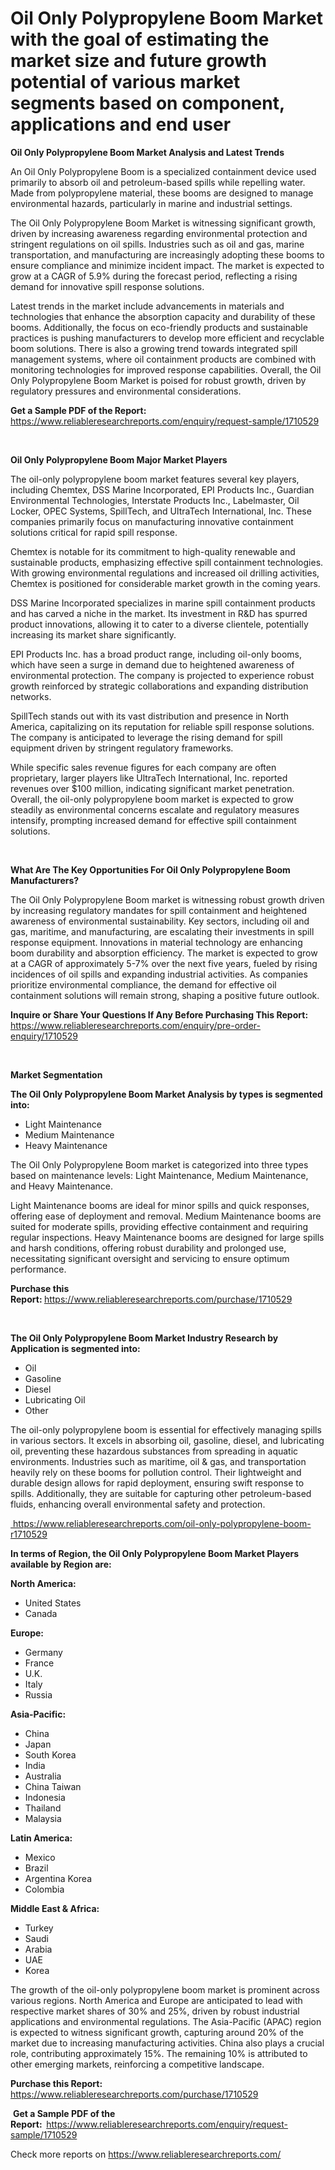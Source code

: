 <p><h1>Oil Only Polypropylene Boom Market with the goal of estimating the market size and future growth potential of various market segments based on component, applications and end user</h1></p><p><strong>Oil Only Polypropylene Boom Market Analysis and Latest Trends</strong></p>
<p><p>An Oil Only Polypropylene Boom is a specialized containment device used primarily to absorb oil and petroleum-based spills while repelling water. Made from polypropylene material, these booms are designed to manage environmental hazards, particularly in marine and industrial settings. </p><p>The Oil Only Polypropylene Boom Market is witnessing significant growth, driven by increasing awareness regarding environmental protection and stringent regulations on oil spills. Industries such as oil and gas, marine transportation, and manufacturing are increasingly adopting these booms to ensure compliance and minimize incident impact. The market is expected to grow at a CAGR of 5.9% during the forecast period, reflecting a rising demand for innovative spill response solutions.</p><p>Latest trends in the market include advancements in materials and technologies that enhance the absorption capacity and durability of these booms. Additionally, the focus on eco-friendly products and sustainable practices is pushing manufacturers to develop more efficient and recyclable boom solutions. There is also a growing trend towards integrated spill management systems, where oil containment products are combined with monitoring technologies for improved response capabilities. Overall, the Oil Only Polypropylene Boom Market is poised for robust growth, driven by regulatory pressures and environmental considerations.</p></p>
<p><strong>Get a Sample PDF of the Report:&nbsp;</strong> <a href="https://www.reliableresearchreports.com/enquiry/request-sample/1710529?utm_campaign=1581&utm_medium=2&utm_source=Github&utm_content=ia&utm_term=10012025&utm_id=oil-only-polypropylene-boom">https://www.reliableresearchreports.com/enquiry/request-sample/1710529</a></p>
<p>&nbsp;</p>
<p><strong>Oil Only Polypropylene Boom Major Market Players</strong></p>
<p><p>The oil-only polypropylene boom market features several key players, including Chemtex, DSS Marine Incorporated, EPI Products Inc., Guardian Environmental Technologies, Interstate Products Inc., Labelmaster, Oil Locker, OPEC Systems, SpillTech, and UltraTech International, Inc. These companies primarily focus on manufacturing innovative containment solutions critical for rapid spill response.</p><p>Chemtex is notable for its commitment to high-quality renewable and sustainable products, emphasizing effective spill containment technologies. With growing environmental regulations and increased oil drilling activities, Chemtex is positioned for considerable market growth in the coming years.</p><p>DSS Marine Incorporated specializes in marine spill containment products and has carved a niche in the market. Its investment in R&D has spurred product innovations, allowing it to cater to a diverse clientele, potentially increasing its market share significantly.</p><p>EPI Products Inc. has a broad product range, including oil-only booms, which have seen a surge in demand due to heightened awareness of environmental protection. The company is projected to experience robust growth reinforced by strategic collaborations and expanding distribution networks.</p><p>SpillTech stands out with its vast distribution and presence in North America, capitalizing on its reputation for reliable spill response solutions. The company is anticipated to leverage the rising demand for spill equipment driven by stringent regulatory frameworks.</p><p>While specific sales revenue figures for each company are often proprietary, larger players like UltraTech International, Inc. reported revenues over $100 million, indicating significant market penetration. Overall, the oil-only polypropylene boom market is expected to grow steadily as environmental concerns escalate and regulatory measures intensify, prompting increased demand for effective spill containment solutions.</p></p>
<p>&nbsp;</p>
<p><strong>What Are The Key Opportunities For Oil Only Polypropylene Boom Manufacturers?</strong></p>
<p><p>The Oil Only Polypropylene Boom market is witnessing robust growth driven by increasing regulatory mandates for spill containment and heightened awareness of environmental sustainability. Key sectors, including oil and gas, maritime, and manufacturing, are escalating their investments in spill response equipment. Innovations in material technology are enhancing boom durability and absorption efficiency. The market is expected to grow at a CAGR of approximately 5-7% over the next five years, fueled by rising incidences of oil spills and expanding industrial activities. As companies prioritize environmental compliance, the demand for effective oil containment solutions will remain strong, shaping a positive future outlook.</p></p>
<p><strong>Inquire or Share Your Questions If Any Before Purchasing This Report:</strong> <a href="https://www.reliableresearchreports.com/enquiry/pre-order-enquiry/1710529?utm_campaign=1581&utm_medium=2&utm_source=Github&utm_content=ia&utm_term=10012025&utm_id=oil-only-polypropylene-boom">https://www.reliableresearchreports.com/enquiry/pre-order-enquiry/1710529</a></p>
<p>&nbsp;</p>
<p><strong>Market Segmentation</strong></p>
<p><strong>The Oil Only Polypropylene Boom Market Analysis by types is segmented into:</strong></p>
<p><ul><li>Light Maintenance</li><li>Medium Maintenance</li><li>Heavy Maintenance</li></ul></p>
<p><p>The Oil Only Polypropylene Boom market is categorized into three types based on maintenance levels: Light Maintenance, Medium Maintenance, and Heavy Maintenance. </p><p>Light Maintenance booms are ideal for minor spills and quick responses, offering ease of deployment and removal. Medium Maintenance booms are suited for moderate spills, providing effective containment and requiring regular inspections. Heavy Maintenance booms are designed for large spills and harsh conditions, offering robust durability and prolonged use, necessitating significant oversight and servicing to ensure optimum performance.</p></p>
<p><strong>Purchase this Report:&nbsp;</strong><a href="https://www.reliableresearchreports.com/purchase/1710529?utm_campaign=1581&utm_medium=2&utm_source=Github&utm_content=ia&utm_term=10012025&utm_id=oil-only-polypropylene-boom">https://www.reliableresearchreports.com/purchase/1710529</a></p>
<p>&nbsp;</p>
<p><strong>The Oil Only Polypropylene Boom Market Industry Research by Application is segmented into:</strong></p>
<p><ul><li>Oil</li><li>Gasoline</li><li>Diesel</li><li>Lubricating Oil</li><li>Other</li></ul></p>
<p><p>The oil-only polypropylene boom is essential for effectively managing spills in various sectors. It excels in absorbing oil, gasoline, diesel, and lubricating oil, preventing these hazardous substances from spreading in aquatic environments. Industries such as maritime, oil & gas, and transportation heavily rely on these booms for pollution control. Their lightweight and durable design allows for rapid deployment, ensuring swift response to spills. Additionally, they are suitable for capturing other petroleum-based fluids, enhancing overall environmental safety and protection.</p></p>
<p><a href="https://www.reliableresearchreports.com/oil-only-polypropylene-boom-r1710529?utm_campaign=1581&utm_medium=2&utm_source=Github&utm_content=ia&utm_term=10012025&utm_id=oil-only-polypropylene-boom">&nbsp;https://www.reliableresearchreports.com/oil-only-polypropylene-boom-r1710529</a></p>
<p><strong>In terms of Region, the Oil Only Polypropylene Boom Market Players available by Region are:</strong></p>
<p>
    <p> <strong> North America: </strong>
        <ul>
            <li>United States</li>
            <li>Canada</li>
        </ul>
        </p> 
    <p> <strong> Europe: </strong>
        <ul>
            <li>Germany</li>
            <li>France</li>
            <li>U.K.</li>
            <li>Italy</li>
            <li>Russia</li>
        </ul>
        </p> 
    <p> <strong> Asia-Pacific: </strong>
        <ul>
            <li>China</li>
            <li>Japan</li>
            <li>South Korea</li>
            <li>India</li>
            <li>Australia</li>
            <li>China Taiwan</li>
            <li>Indonesia</li>
            <li>Thailand</li>
            <li>Malaysia</li>
        </ul>
        </p> 
    <p> <strong> Latin America: </strong>
        <ul>
            <li>Mexico</li>
            <li>Brazil</li>
            <li>Argentina Korea</li>
            <li>Colombia</li>
        </ul>
        </p> 
    <p> <strong> Middle East & Africa: </strong>
        <ul>
            <li>Turkey</li>
            <li>Saudi</li>
            <li>Arabia</li>
            <li>UAE</li>
            <li>Korea</li>
        </ul>
    </p>
    </p>
<p><p>The growth of the oil-only polypropylene boom market is prominent across various regions. North America and Europe are anticipated to lead with respective market shares of 30% and 25%, driven by robust industrial applications and environmental regulations. The Asia-Pacific (APAC) region is expected to witness significant growth, capturing around 20% of the market due to increasing manufacturing activities. China also plays a crucial role, contributing approximately 15%. The remaining 10% is attributed to other emerging markets, reinforcing a competitive landscape.</p></p>
<p><strong>Purchase this Report: </strong><a href="https://www.reliableresearchreports.com/purchase/1710529?utm_campaign=1581&utm_medium=2&utm_source=Github&utm_content=ia&utm_term=10012025&utm_id=oil-only-polypropylene-boom">https://www.reliableresearchreports.com/purchase/1710529</a></p>
<p>&nbsp;<strong>Get a Sample PDF of the Report:&nbsp;&nbsp;</strong><a href="https://www.reliableresearchreports.com/enquiry/request-sample/1710529?utm_campaign=1581&utm_medium=2&utm_source=Github&utm_content=ia&utm_term=10012025&utm_id=oil-only-polypropylene-boom">https://www.reliableresearchreports.com/enquiry/request-sample/1710529</a></p>
<p><strong></strong></p>
<p>Check more reports on <a href="https://www.reliableresearchreports.com/?utm_campaign=1581&utm_medium=2&utm_source=Github&utm_content=ia&utm_term=10012025&utm_id=oil-only-polypropylene-boom">https://www.reliableresearchreports.com/</a></p>